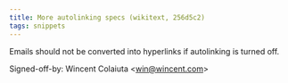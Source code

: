```yaml
---
title: More autolinking specs (wikitext, 256d5c2)
tags: snippets
---
```


Emails should not be converted into hyperlinks if autolinking is turned off.

Signed-off-by: Wincent Colaiuta &lt;win@wincent.com&gt;
